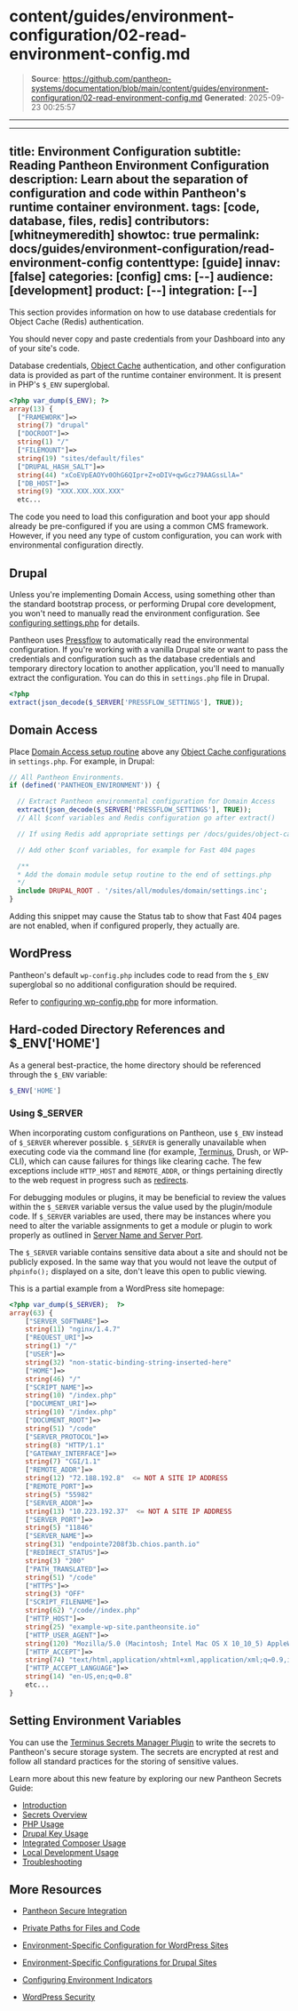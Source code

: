 # content/guides/environment-configuration/02-read-environment-config.md

> **Source**: https://github.com/pantheon-systems/documentation/blob/main/content/guides/environment-configuration/02-read-environment-config.md
> **Generated**: 2025-09-23 00:25:57

---

---
title: Environment Configuration
subtitle: Reading Pantheon Environment Configuration
description: Learn about the separation of configuration and code within Pantheon's runtime container environment.
tags: [code, database, files, redis]
contributors: [whitneymeredith]
showtoc: true
permalink: docs/guides/environment-configuration/read-environment-config
contenttype: [guide]
innav: [false]
categories: [config]
cms: [--]
audience: [development]
product: [--]
integration: [--]
---

This section provides information on how to use database credentials for Object Cache (Redis) authentication.

You should never copy and paste credentials from your Dashboard into any of your site's code.

Database credentials, [Object Cache](/object-cache) authentication, and other configuration data is provided as part of the runtime container environment. It is present in PHP's `$_ENV` superglobal.

```php
<?php var_dump($_ENV); ?>
array(13) {
  ["FRAMEWORK"]=>
  string(7) "drupal"
  ["DOCROOT"]=>
  string(1) "/"
  ["FILEMOUNT"]=>
  string(19) "sites/default/files"
  ["DRUPAL_HASH_SALT"]=>
  string(44) "xCoEVpEAOYv0OhG6QIpr+Z+oDIV+qwGcz79AAGssLlA="
  ["DB_HOST"]=>
  string(9) "XXX.XXX.XXX.XXX"
  etc...
```

The code you need to load this configuration and boot your app should already be pre-configured if you are using a common CMS framework. However, if you need any type of custom configuration, you can work with environmental configuration directly.

<Partial file="platform-considerations-connections.md" />

## Drupal

<Alert title="Warning" type="danger">

Unless you're implementing Domain Access, using something other than the standard bootstrap process, or performing Drupal core development, you won't need to manually read the environment configuration. See [configuring settings.php](/guides/php/settings-php) for details.

</Alert>

Pantheon uses [Pressflow](https://www.pressflow.org/) to automatically read the environmental configuration. If you're working with a vanilla Drupal site or want to pass the credentials and configuration such as the database credentials and temporary directory location to another application, you'll need to manually extract the configuration. You can do this in `settings.php` file in Drupal.

```php
<?php
extract(json_decode($_SERVER['PRESSFLOW_SETTINGS'], TRUE));
```

## Domain Access

Place [Domain Access setup routine](https://www.drupal.org/node/1096962) above any [Object Cache configurations](/object-cache/drupal) in `settings.php`. For example, in Drupal:

```php
// All Pantheon Environments.
if (defined('PANTHEON_ENVIRONMENT')) {

  // Extract Pantheon environmental configuration for Domain Access
  extract(json_decode($_SERVER['PRESSFLOW_SETTINGS'], TRUE));
  // All $conf variables and Redis configuration go after extract()

  // If using Redis add appropriate settings per /docs/guides/object-cache/

  // Add other $conf variables, for example for Fast 404 pages

  /**
  * Add the domain module setup routine to the end of settings.php
  */
  include DRUPAL_ROOT . '/sites/all/modules/domain/settings.inc';
}
```

<Alert title="Note" type="info">

Adding this snippet may cause the Status tab to show that Fast 404 pages are not enabled, when if configured properly, they actually are.

</Alert>

## WordPress

Pantheon's default `wp-config.php` includes code to read from the `$_ENV` superglobal so no additional configuration should be required.

Refer to [configuring wp-config.php](/guides/php/wp-config-php) for more information.

## Hard-coded Directory References and $_ENV\['HOME']

As a general best-practice, the home directory should be referenced through the `$_ENV` variable:

```php
$_ENV['HOME']
```

### Using $_SERVER

When incorporating custom configurations on Pantheon, use `$_ENV` instead of `$_SERVER` wherever possible. `$_SERVER` is generally unavailable when executing code via the command line (for example, [Terminus](/terminus), Drush, or WP-CLI), which can cause failures for things like clearing cache. The few exceptions include `HTTP_HOST` and `REMOTE_ADDR`, or things pertaining directly to the web request in progress such as [redirects](/guides/domains).

For debugging modules or plugins, it may be beneficial to review the values within the `$_SERVER` variable versus the value used by the plugin/module code.  If `$_SERVER` variables are used, there may be instances where you need to alter the variable assignments to get a module or plugin to work properly as outlined in [Server Name and Server Port](/server_name-and-server_port).

<Alert title="Note" type="info">

The `$_SERVER` variable contains sensitive data about a site and should not be publicly exposed. In the same way that you would not leave the output of `phpinfo();` displayed on a site, don't leave this open to public viewing.

</Alert>

This is a partial example from a WordPress site homepage:

```php
<?php var_dump($_SERVER);  ?>
array(63) {
    ["SERVER_SOFTWARE"]=>
    string(11) "nginx/1.4.7"
    ["REQUEST_URI"]=>
    string(1) "/"
    ["USER"]=>
    string(32) "non-static-binding-string-inserted-here"
    ["HOME"]=>
    string(46) "/"
    ["SCRIPT_NAME"]=>
    string(10) "/index.php"
    ["DOCUMENT_URI"]=>
    string(10) "/index.php"
    ["DOCUMENT_ROOT"]=>
    string(51) "/code"
    ["SERVER_PROTOCOL"]=>
    string(8) "HTTP/1.1"
    ["GATEWAY_INTERFACE"]=>
    string(7) "CGI/1.1"
    ["REMOTE_ADDR"]=>
    string(12) "72.188.192.8"  <= NOT A SITE IP ADDRESS
    ["REMOTE_PORT"]=>
    string(5) "55982"
    ["SERVER_ADDR"]=>
    string(13) "10.223.192.37"  <= NOT A SITE IP ADDRESS
    ["SERVER_PORT"]=>
    string(5) "11846"
    ["SERVER_NAME"]=>
    string(31) "endpointe7208f3b.chios.panth.io"
    ["REDIRECT_STATUS"]=>
    string(3) "200"
    ["PATH_TRANSLATED"]=>
    string(51) "/code"
    ["HTTPS"]=>
    string(3) "OFF"
    ["SCRIPT_FILENAME"]=>
    string(62) "/code//index.php"
    ["HTTP_HOST"]=>
    string(25) "example-wp-site.pantheonsite.io"
    ["HTTP_USER_AGENT"]=>
    string(120) "Mozilla/5.0 (Macintosh; Intel Mac OS X 10_10_5) AppleWebKit/537.36 (KHTML, like Gecko)         Chrome/46.0.2490.80 Safari/537.36"
    ["HTTP_ACCEPT"]=>
    string(74) "text/html,application/xhtml+xml,application/xml;q=0.9,image/webp,*/*;q=0.8"
    ["HTTP_ACCEPT_LANGUAGE"]=>
    string(14) "en-US,en;q=0.8"
    etc...
}
```

## Setting Environment Variables

You can use the [Terminus Secrets Manager Plugin](https://github.com/pantheon-systems/terminus-secrets-manager-plugin) to write the secrets to Pantheon's secure storage system. The secrets are encrypted at rest and follow all standard practices for the storing of sensitive values.

Learn more about this new feature by exploring our new Pantheon Secrets Guide:
  * [Introduction](/guides/secrets)
  * [Secrets Overview](/guides/secrets/overview)
  * [PHP Usage](/guides/secrets/php)
  * [Drupal Key Usage](/guides/secrets/drupal)
  * [Integrated Composer Usage](/guides/secrets/composer)
  * [Local Development Usage](/guides/secrets/local)
  * [Troubleshooting](/guides/secrets/troubleshooting)


## More Resources

- [Pantheon Secure Integration](/guides/secure-development/secure-integration)

- [Private Paths for Files and Code](/guides/secure-development/private-paths)

- [Environment-Specific Configuration for WordPress Sites](/guides/environment-configuration/environment-specific-config)

- [Environment-Specific Configurations for Drupal Sites](/guides/environment-configuration/environment-specific-config-drupal)

- [Configuring Environment Indicators](/guides/environment-configuration/environment-indicator)

- [WordPress Security](/guides/wordpress-pantheon/wp-security)
